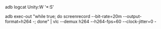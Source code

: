 adb logcat Unity:W '*:S'

adb exec-out "while true; do screenrecord --bit-rate=20m --output-format=h264 -; done" | vlc --demux h264 --h264-fps=60 --clock-jitter=0 -
